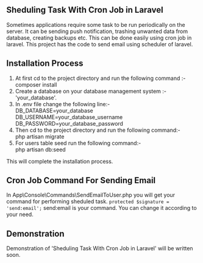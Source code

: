 ## Sheduling Task With Cron Job in Laravel

Sometimes applications require some task to be run periodically on the server. It can be sending push notification, trashing unwanted data from database, creating backups etc. This can be done easily using cron job in laravel. This project has the code to send email using scheduler of laravel. 

## Installation Process

1. At first cd to the project directory and run the following command :- 
<br>composer install 
2. Create a database on your database management system :- 'your_database'.
3. In .env file change the following line:- 
<br>DB_DATABASE=your_database
<br>DB_USERNAME=your_database_username
<br>DB_PASSWORD=your_database_password
4. Then cd to the project directory and run the following command:-
<br>php artisan migrate 
5. For users table seed run the following command:-
<br>php artisan db:seed

This will complete the installation process.

## Cron Job Command For Sending Email

In App\Console\Commands\SendEmailToUser.php you will get your command for performing sheduled task.
<code>protected $signature = 'send:email';</code>
send:email is your command. You can change it according to your need. 

## Demonstration
Demonstration of 'Sheduling Task With Cron Job in Laravel' will be written soon.

